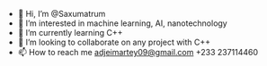 - 👋 Hi, I’m @Saxumatrum
- 👀 I’m interested in machine learning, AI, nanotechnology
- 🌱 I’m currently learning C++
- 💞️ I’m looking to collaborate on any project with C++
- 📫 How to reach me adjeimartey09@gmail.com +233 237114460

<!---
Saxumatrum/Saxumatrum is a ✨ special ✨ repository because its `README.md` (this file) appears on your GitHub profile.
You can click the Preview link to take a look at your changes.
--->
